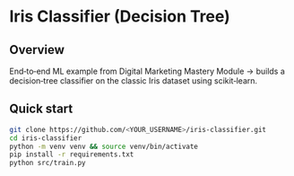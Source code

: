 # Iris Classifier (Decision Tree)

## Overview

End‑to‑end ML example from Digital Marketing Mastery Module → builds a decision‑tree classifier on the classic Iris dataset using scikit‑learn.

## Quick start

```bash
git clone https://github.com/<YOUR_USERNAME>/iris-classifier.git
cd iris-classifier
python -m venv venv && source venv/bin/activate
pip install -r requirements.txt
python src/train.py
```

